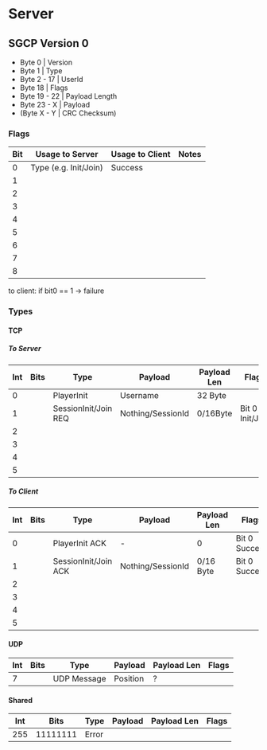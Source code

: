 # Server

## SGCP Version 0

- Byte 0 | Version
- Byte 1 | Type 
- Byte 2 - 17 | UserId
- Byte 18 | Flags
- Byte 19 - 22 | Payload Length
- Byte 23 - X | Payload
- (Byte X - Y | CRC Checksum)

### Flags

| Bit | Usage to Server       | Usage to Client | Notes |
|-----|-----------------------|-----------------|-------|
| 0   | Type (e.g. Init/Join) | Success         |       |
| 1   |                       |                 |       |
| 2   |                       |                 |       |
| 3   |                       |                 |       |
| 4   |                       |                 |       |
| 5   |                       |                 |       |
| 6   |                       |                 |       |
| 7   |                       |                 |       |
| 8   |                       |                 |       |


to client: if bit0 == 1 -> failure
### Types

#### TCP

##### To Server

| Int | Bits | Type                 | Payload           | Payload Len | Flags           |
|-----|------|----------------------|-------------------|-------------|-----------------|
| 0   |      | PlayerInit           | Username          | 32 Byte     |               |
| 1   |      | SessionInit/Join REQ | Nothing/SessionId | 0/16Byte    | Bit 0 Init/Join |
| 2   |      |                      |                   |             |                 |
| 3   |      |                      |                   |             |                 |
| 4   |      |                      |                   |             |                 |
| 5   |      |                      |                   |             |                 |

##### To Client

| Int | Bits | Type                 | Payload           | Payload Len | Flags         |
|-----|------|----------------------|-------------------|-------------|---------------|
| 0   |      | PlayerInit ACK       | -                | 0           | Bit 0 Success |
| 1   |      | SessionInit/Join ACK | Nothing/SessionId | 0/16 Byte   | Bit 0 Success               |
| 2   |      |                      |                   |             |               |
| 3   |      |                      |                   |             |               |
| 4   |      |                      |                   |             |               |
| 5   |      |                      |                   |             |               |

#### UDP

| Int | Bits     | Type        | Payload  | Payload Len | Flags |
|-----|----------|-------------|----------|-------------|-------|
| 7   |  | UDP Message | Position | ?           |       |

#### Shared
| Int | Bits     | Type        | Payload  | Payload Len | Flags |
|-----|----------|-------------|----------|-------------|-------|
| 255 | 11111111 | Error
